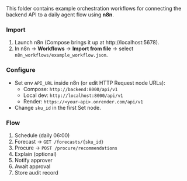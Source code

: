 This folder contains example orchestration workflows for connecting the backend API to a daily agent flow using **n8n**.

### Import
1. Launch n8n (Compose brings it up at http://localhost:5678).
2. In n8n → **Workflows** → **Import from file** → select `n8n_workflows/example_workflow.json`.

### Configure
- Set env `API_URL` inside n8n (or edit HTTP Request node URLs):
  - Compose: `http://backend:8000/api/v1`
  - Local dev: `http://localhost:8000/api/v1`
  - Render: `https://<your-api>.onrender.com/api/v1`
- Change `sku_id` in the first Set node.

### Flow
1. Schedule (daily 06:00)
2. Forecast → `GET /forecasts/{sku_id}`
3. Procure → `POST /procure/recommendations`
4. Explain (optional)
5. Notify approver
6. Await approval
7. Store audit record

